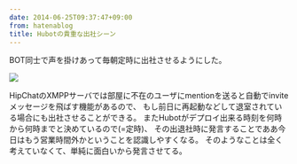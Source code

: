 ```yaml
---
date: 2014-06-25T09:37:47+09:00
from: hatenablog
title: Hubotの貴重な出社シーン
---
```

BOT同士で声を掛けあって毎朝定時に出社させるようにした。

![](http://cdn-ak.f.st-hatena.com/images/fotolife/r/r7kamura/20140625/20140625093912.png)

HipChatのXMPPサーバでは部屋に不在のユーザにmentionを送ると自動でinviteメッセージを飛ばす機能があるので、 もし前日に再起動などして退室されている場合にも出社させることができる。 またHubotがデプロイ出来る時刻を何時から何時までと決めているので(=定時)、 その出退社時に発言することでああ今日はもう営業時間外かということを認識しやすくなる。 そのようなことは全く考えていなくて、単純に面白いから発言させてる。

